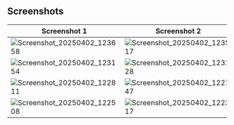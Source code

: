 ## Screenshots

| Screenshot 1 | Screenshot 2 |
|-------------|-------------|
| ![Screenshot_20250402_123658](https://github.com/user-attachments/assets/9f987eeb-ea27-4d59-b66c-c70927f77e98) | ![Screenshot_20250402_123517](https://github.com/user-attachments/assets/3a469fe5-30c6-4730-a45c-c2ecda64346b) |
| ![Screenshot_20250402_123154](https://github.com/user-attachments/assets/ac967d3a-4d8e-4a61-9227-0ac3ded63038) | ![Screenshot_20250402_123128](https://github.com/user-attachments/assets/4ac50e89-6569-4088-816e-4cc3a11dbaf6) |
| ![Screenshot_20250402_122811](https://github.com/user-attachments/assets/4fd011d0-8a3a-42cb-b5fb-62ecb8ae2152) | ![Screenshot_20250402_122747](https://github.com/user-attachments/assets/aa74a6fd-3e04-46ad-9c09-ef7c826bf439) |
| ![Screenshot_20250402_122508](https://github.com/user-attachments/assets/e33a408e-affe-4374-8d06-d5f05d5b6af8) | ![Screenshot_20250402_122317](https://github.com/user-attachments/assets/5ed3c807-1a97-4d6a-a8d8-97eaa30c9bcb) |
